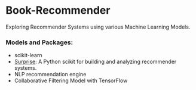 # Book-Recommender
Exploring Recommender Systems using various Machine Learning Models. 

### Models and Packages:

- scikit-learn
- [Surprise](http://surpriselib.com): A Python scikit for building and analyzing recommender systems.
- NLP recommendation engine
- Collaborative Filtering Model with TensorFlow
